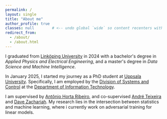 ```yaml
---
permalink: /
layout: single
title: "About me"
author_profile: true
classes: null        # <-- undo global `wide` so content recenters with the profile
redirect_from: 
  - /about/
  - /about.html
---
```


I graduated from [Linköping University](https://liu.se/) in 2024 with a bachelor's degree in *Applied Physics and Electrical Engineering*, and a master's degree in *Data Science and Machine Intelligence*.

In January 2025, I started my journey as a PhD student at [Uppsala University](https://www.uu.se/). Specifically, I am employed by the [Division of Systems and Control](https://www.uu.se/en/department/information-technology/research/control-and-dynamical-systems/division-of-systems-and-control) at the [Department of Information Technology](https://www.uu.se/en/department/information-technology). 

I am supervised by [Antônio Horta Ribeiro](https://antonior92.github.io/), and co-supervised [André Teixeira](https://www.andre-teixeira.eu/) and [Dave Zachariah](https://www.uu.se/en/contact-and-organisation/staff?query=N13-1398). My research lies in the intersection between statistics and machine learning, where i currently work on adversarial training for linear models. 
